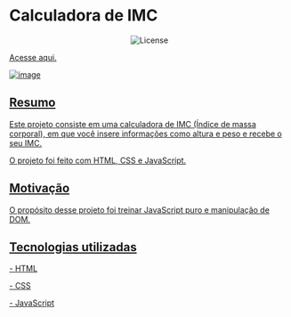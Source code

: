 <h1>Calculadora de IMC</h1>

<p align="center">
  <img alt="License" src="https://img.shields.io/static/v1?label=license&message=MIT&color=49AA26&labelColor=000000">
</p>

<p><a href='https://calculadora-de-imc-eta.vercel.app/'>Acesse aqui.</p>

![image](https://user-images.githubusercontent.com/106755788/205492636-dd99aa28-cc50-4014-a363-22eb99f75deb.png)


<h2>Resumo</h2>
<p>Este projeto consiste em uma calculadora de IMC (Índice de massa corporal), em que você insere informações como altura e peso e recebe o seu IMC.</p>
<p>O projeto foi feito com HTML, CSS e JavaScript.</p>

<h2>Motivação</h2>
<p>O propósito desse projeto foi treinar JavaScript puro e manipulação de DOM.</p>

<h2>Tecnologias utilizadas</h2>
<p>- HTML</p>
<p>- CSS</p>
<p>- JavaScript</p>
